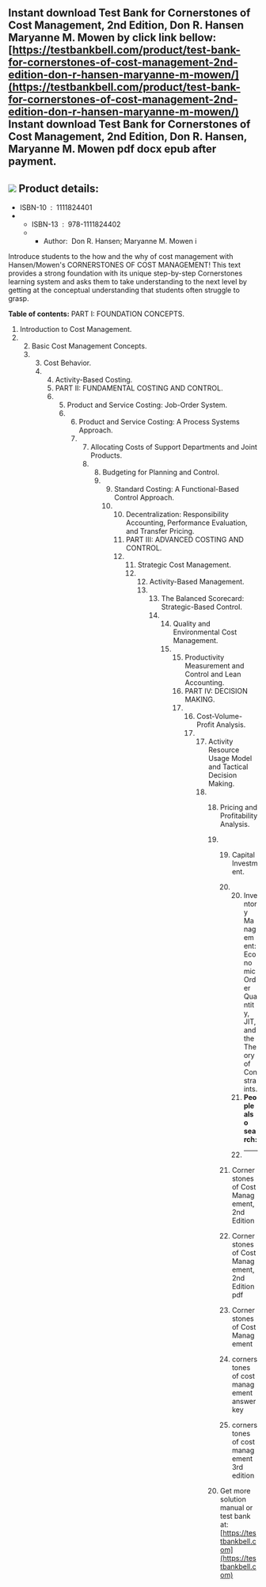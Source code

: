 Instant download **Test Bank for Cornerstones of Cost Management, 2nd Edition, Don R. Hansen Maryanne M. Mowen** by click link bellow:  
[https://testbankbell.com/product/test-bank-for-cornerstones-of-cost-management-2nd-edition-don-r-hansen-maryanne-m-mowen/](https://testbankbell.com/product/test-bank-for-cornerstones-of-cost-management-2nd-edition-don-r-hansen-maryanne-m-mowen/)  
**Instant download Test Bank for Cornerstones of Cost Management, 2nd Edition, Don R. Hansen, Maryanne M. Mowen pdf docx epub after payment.**
----------------------------------------------------------------------------------------------------------------------------------------------


![](https://testbankbell.com/wp-content/uploads/2023/05/9781111824402_TB.jpg)
**Product details:**
--------------------


* ISBN-10 ‏ : ‎ 1111824401
* * ISBN-13 ‏ : ‎ 978-1111824402
  * * Author:  Don R. Hansen; Maryanne M. Mowen i
   
Introduce students to the how and the why of cost management with Hansen/Mowen's CORNERSTONES OF COST MANAGEMENT! This text provides a strong foundation with its unique step-by-step Cornerstones learning system and asks them to take understanding to the next level by getting at the conceptual understanding that students often struggle to grasp.



**Table of contents:**
PART I: FOUNDATION CONCEPTS.
 1. Introduction to Cost Management.
 2.  2. Basic Cost Management Concepts.
     3.  3. Cost Behavior.
         4.  4. Activity-Based Costing.
             5.  PART II: FUNDAMENTAL COSTING AND CONTROL.
             6.   5. Product and Service Costing: Job-Order System.
                  6.  6. Product and Service Costing: A Process Systems Approach.
                      7.  7. Allocating Costs of Support Departments and Joint Products.
                          8.  8. Budgeting for Planning and Control.
                              9.  9. Standard Costing: A Functional-Based Control Approach.
                                  10.  10. Decentralization: Responsibility Accounting, Performance Evaluation, and Transfer Pricing.
                                       11.  PART III: ADVANCED COSTING AND CONTROL.
                                       12.   11. Strategic Cost Management.
                                             12.  12. Activity-Based Management.
                                                  13.  13. The Balanced Scorecard: Strategic-Based Control.
                                                       14.  14. Quality and Environmental Cost Management.
                                                            15.  15. Productivity Measurement and Control and Lean Accounting.
                                                                 16.  PART IV: DECISION MAKING.
                                                                 17.   16. Cost-Volume-Profit Analysis.
                                                                       17.  17. Activity Resource Usage Model and Tactical Decision Making.
                                                                            18.  18. Pricing and Profitability Analysis.
                                                                                 19.  19. Capital Investment.
                                                                                      20.  20. Inventory Management: Economic Order Quantity, JIT, and the Theory of Constraints.
                                                                                           21. **People also search:**
                                                                                           22. -----------------------
                                                                                         
                                                                                      21.  Cornerstones of Cost Management, 2nd Edition
                                                                                    
                                                                                      22.  Cornerstones of Cost Management, 2nd Edition pdf
                                                                                    
                                                                                      23.  Cornerstones of Cost Management
                                                                                    
                                                                                      24.  cornerstones of cost management answer key
                                                                                    
                                                                                      25.  cornerstones of cost management 3rd edition
                                                                                    
                                                                                 20.   Get more solution manual or test bank at: [https://testbankbell.com](https://testbankbell.com)
